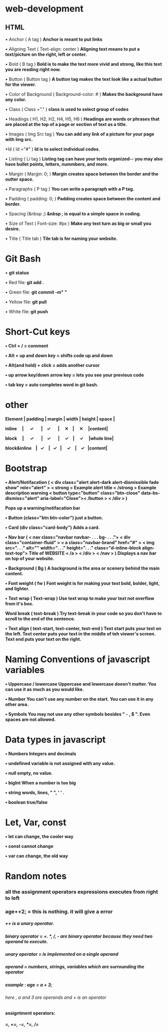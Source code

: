# web-development
## HTML

 • Anchor ( A tag )
<b> Anchor is meant to put links</b>
 
 
 • Aligning Text ( Text-align: center )
<b> Aligning text means to put a text/picture on the right, left or center. </b>

 
 • Bold ( B tag )
 <b> Bold is to make the text more vivid and strong, like this text you are reading right now. </b>
 
 • Button ( Button tag )
 <b> A button tag makes the text look like a actual button for the viewer. </b>
 
 • Color of Background ( Background-color: # )
 <b> Makes the background have any color. </b>
 
 • Class ( Class ="." )
 <b> class is used to select group of codes</b>
 
 • Headings ( H1, H2, H2, H4, H5, H6 )
 <b> Headings are words or phrases that are placed at the top of a page or section of text as a title. </b>
 
 • Images ( Img Src tag )
 <b> You can add any link of a picture for your page with Img src. </b>

  •Id ( Id ="#" )
 <b> Id is to select individual codes.</b> 
 
 • Listing ( Li tag )
 <b> Listing tag can have your texts organized-- you may also have bullet points, letters, nummbers, and more. </b>

 • Margin ( Margin: 0; )
 <b>Margin creates space between the border and the outter space.</b>
 
 • Paragraphs ( P tag )
 <b> You can write a paragraph with a P tag. </b>

 • Padding ( padding: 0; )
 <b> Padding creates space between the content and border. </b>
 
 • Spacing (&nbsp ;)
<b> &nbsp ; is equal to a simple space in coding.</b>
 
 • Size of Text ( Font-size: #px )
 <b> Make any text turn as big or small you desire. </b>
 
 • Title ( Title tab )
 <b> Tile tab is for naming your website. </b>







<h1> Git Bash </h1>

• <b> git status </b>

• Red file:<b> git add .</b>

• Green file: <b>git commit -m" "</b>

• Yellow file:<b> git pull</b>

• White file:<b> git push<b>

<h1>Short-Cut keys</h1>

• Ctrl + / = comment

• Alt + up and down key = shifts code up and down

• Alt(and hold) + click = adds another cursor

• up arrow key/down arrow key = lets you see your previous code

• tab key = auto completes word in git bash.











<h1>other</h1>

Element | padding | margin | width | height | space |

inline&nbsp;&nbsp;&nbsp;&nbsp;&nbsp;|&nbsp;&nbsp;&nbsp;&nbsp;&nbsp;&nbsp;✓&nbsp;&nbsp;&nbsp;&nbsp;&nbsp;&nbsp;&nbsp;|&nbsp;&nbsp;&nbsp;&nbsp;✓&nbsp;&nbsp;&nbsp;&nbsp;&nbsp;&nbsp;&nbsp;|&nbsp;&nbsp;&nbsp;&nbsp;&nbsp;✕&nbsp;&nbsp;&nbsp;&nbsp;|&nbsp;&nbsp;&nbsp;&nbsp;&nbsp;✕&nbsp;&nbsp;&nbsp;&nbsp;&nbsp;|content|


block&nbsp;&nbsp;&nbsp;&nbsp;&nbsp;|&nbsp;&nbsp;&nbsp;&nbsp;&nbsp;&nbsp;✓&nbsp;&nbsp;&nbsp;&nbsp;&nbsp;&nbsp;&nbsp;|&nbsp;&nbsp;&nbsp;&nbsp;✓&nbsp;&nbsp;&nbsp;&nbsp;&nbsp;&nbsp;&nbsp;|&nbsp;&nbsp;&nbsp;&nbsp;&nbsp;✓&nbsp;&nbsp;&nbsp;&nbsp;|&nbsp;&nbsp;&nbsp;&nbsp;&nbsp;✓&nbsp;&nbsp;&nbsp;&nbsp;&nbsp;|whole line|

block&inline&nbsp;&nbsp;&nbsp;&nbsp;|&nbsp;&nbsp;&nbsp;✓&nbsp;&nbsp;&nbsp;&nbsp;|&nbsp;&nbsp;&nbsp;✓&nbsp;&nbsp;&nbsp;|&nbsp;&nbsp;&nbsp;&nbsp;&nbsp;✓&nbsp;&nbsp;&nbsp;&nbsp;|&nbsp;&nbsp;&nbsp;&nbsp;✓&nbsp;&nbsp;&nbsp;|content|












<h1>Bootstrap</h1>

• Alert/Notifacation (   < div class="alert alert-dark alert-dismissible fade show" role="alert" >
            < strong > Example alert title < /strong > Example description warning
            < button type="button" class="btn-close" data-bs-dismiss="alert" aria-label="Close">< /button >
          < /div > )

<b>Pops up a warning/notifacation bar<b>

• Button (class="btn btn-color")
<b>just a button.<b>

• Card (div class="card-body")
<b>Adds a card. <b>

• Nav bar ( < nav class="navbar navbar- . . . bg- . . .">
        < div class="container-fluid" >
          < a class="navbar-brand" href="#" >
            < img src=". . ." alt="" width=". . ." height=". . ." class="d-inline-block align-text-top">
            Title of WEBSITE
          < /a >
        < /div >
      < /nav > )
      <b>Displays a nav bar on top of your website.<b>

• Background ( Bg )
<b>A background is the area or scenery behind the main content.<b>

• Font weight ( fw )
<b>Font weight is for making your text bold, bolder, light, and lighter.<b>

• Text wrap ( Text-wrap )
<b>Use text wrap to make your text not overflow from it's box.<b>

Word break ( text-break )
<b>Try text-break in your code so you don't have to scroll to the end of the sentence.<b>

• Text align ( text-start, text-center, text-end )
<b>Text start puts your text on the left. Text center puts your text in the middle of teh viewer's screen. Text end puts your text on the right.<b>








<h1>Naming Conventions of javascript variables</h1>

• Uppercase / lowercase
<b>Uppercase and lowercase doesn't matter. You can use it as much as you would like.<b>

• Number
<b>You can't use any number on the start. You can use it in any other area.<b>

• Symbols
<b>You may not use any other symbols besides " - , $ ". Even spaces are not allowed.<b>








<h1>Data types in javascript</h1>

• Numbers
<b>Integers and decimals<b>

• undefined
<b>variable is not assigned with any value.<b>

• null
<b>empty, no value.<b>

• bigInt
<b>When a number is too big<b>

• string
<b>words, lines, "  ", '  ' .<b>

• boolean
<b>true/false<b>







<h1>Let, Var, const</h1>

• let
<b>can change, the cooler way<b>

• const
<b>cannot change<b>

• var
<b>can change, the old way<b>





<h1>Random notes</h1>


<h3>all the assignment operators expressions executes from right to left</h3>

<h3>age++2; = this is nothing. it will give a error</h3>




<h5>++ is a unary operator.</h5>

<h5>binary operator = +. *, /, - are binary operator because they need two operand to execute.</h5>

<h5>unary operator = is implemented on a single operand</h5>

<h5>operand = numbers, strings, variables which are surrounding the operator</h5>

<h5>example :   age = a + 3; <h5>

<h6>here , a and 3 are operands and + is an operator</h6





<h1>assigntment operators:</h1>

<h5>=, +=, -=, *=, /=</h5>